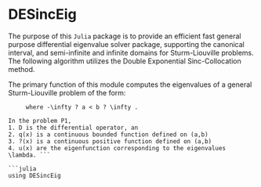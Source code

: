 # DESincEig

The purpose of this `Julia` package is to provide an efficient fast general purpose differential eigenvalue solver package, supporting the canonical interval, and semi-infinite and infinite domains for Sturm-Liouville problems. The following algorithm utilizes the Double Exponential Sinc-Collocation method.

The primary function of this module computes the eigenvalues of a general Sturm-Liouville problem of the form:

```(-D^2 + q(x) ) u(x) = \lambda \rho(x) u(x),  a < x < b,   with   u(a) = u(b) = 0,
     where -\infty ? a < b ? \infty .

In the problem P1,
1. D is the differential operator, an
2. q(x) is a continuous bounded function defined on (a,b)
3. ?(x) is a continuous positive function defined on (a,b)
4. u(x) are the eigenfunction corresponding to the eigenvalues \lambda. ```

```julia
using DESincEig
```
